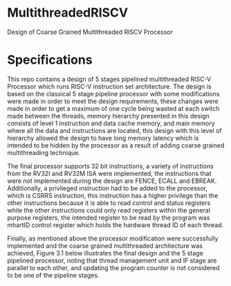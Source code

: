 # MultithreadedRISCV
Design of Coarse Grained Multithreaded RISCV Processor

# Specifications 

This repo contains a design of 5 stages pipelined multithreaded RISC-V Processor which runs RISC-V instruction set architecture. The design is based on the classical 5 stage pipeline processor with some modifications were made in order to meet the design requirements,  these changes were made in order to get a maximum of one cycle being wasted at each switch made between the threads, memory hierarchy presented in this design consists of level 1 instruction and data cache memory, and main memory where all the data and instructions are located, this design with this level of hierarchy allowed the design to have long memory latency which is intended to be hidden by the processor as a result of adding coarse grained multithreading technique. 

 

The final processor supports 32 bit instructions, a variety of instructions from the RV32I and RV32M ISA were implemented, the instructions that were not implemented during the design are FENCE, ECALL and EBREAK. Additionally, a privileged instruction had to be added to the processor, which is CSRRS instruction, this instruction has a higher privilege than the other instructions because it is able to read control and status registers while the other instructions could only read registers within the general purpose registers, the intended register to be read by the program was mhartID control register which holds the hardware thread ID of each thread. 

Finally, as mentioned above the processor modification were successfully implemented and the coarse grained multithreaded architecture was achieved, Figure 3.1 below illustrates the final design and the 5 stage pipelined processor, noting that thread management unit and IF stage are parallel to each other, and updating the program counter is not considered to be one of the pipeline stages. 


